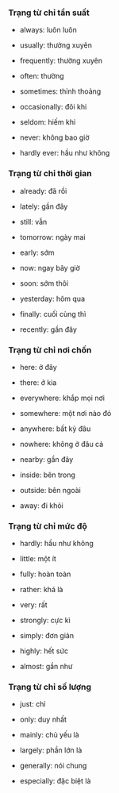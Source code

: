 ### Trạng từ chỉ tần suất

- always: luôn luôn

- usually: thường xuyên

- frequently: thường xuyên

- often: thường

- sometimes: thỉnh thoảng

- occasionally: đôi khi

- seldom: hiếm khi

- never: không bao giờ

- hardly ever: hầu như không

### Trạng từ chỉ thời gian

- already: đã rồi

- lately: gần đây

- still: vẫn

- tomorrow: ngày mai

- early: sớm

- now: ngay bây giờ

- soon: sớm thôi

- yesterday: hôm qua

- finally: cuối cùng thì

- recently: gần đây

### Trạng từ chỉ nơi chốn

- here: ở đây

- there: ở kia

- everywhere: khắp mọi nơi

- somewhere: một nơi nào đó

- anywhere: bất kỳ đâu

- nowhere: không ở đâu cả

- nearby: gần đây

- inside: bên trong

- outside: bên ngoài

- away: đi khỏi

### Trạng từ chỉ mức độ

- hardly: hầu như không

- little: một ít

- fully: hoàn toàn

- rather: khá là

- very: rất

- strongly: cực kì

- simply: đơn giản

- highly: hết sức

- almost: gần như

### Trạng từ chỉ số lượng

- just: chỉ

- only: duy nhất

- mainly: chủ yếu là

- largely: phần lớn là

- generally: nói chung

- especially: đặc biệt là
